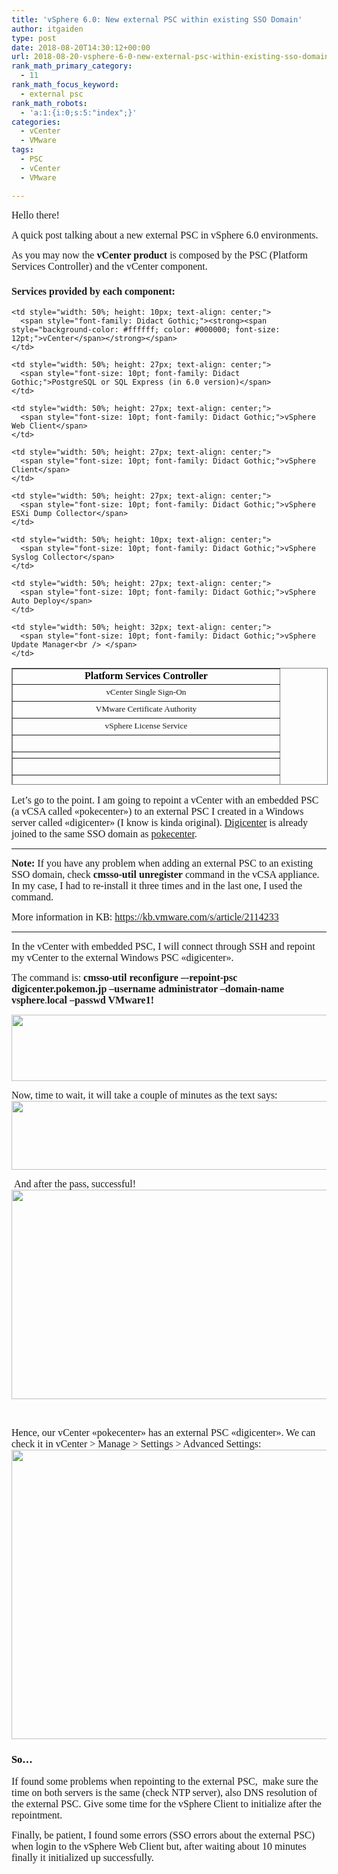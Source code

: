 ```yaml
---
title: 'vSphere 6.0: New external PSC within existing SSO Domain'
author: itgaiden
type: post
date: 2018-08-20T14:30:12+00:00
url: 2018-08-20-vsphere-6-0-new-external-psc-within-existing-sso-domain
rank_math_primary_category:
  - 11
rank_math_focus_keyword:
  - external psc
rank_math_robots:
  - 'a:1:{i:0;s:5:"index";}'
categories:
  - vCenter
  - VMware
tags:
  - PSC
  - vCenter
  - VMware

---
```

<span style="font-size: 16px; font-family: Didact Gothic;">Hello there!</span>

<span style="font-size: 16px; font-family: Didact Gothic;">A quick post talking about a new external PSC in vSphere 6.0 environments.</span>

<span style="font-size: 16px; font-family: Didact Gothic;">As you may now the <strong>vCenter product</strong> is composed by the PSC (Platform Services Controller) and the vCenter component.</span>

### <span style="font-size: 16px; font-family: Didact Gothic;">Services provided by each component:</span>

<table style="height: 187px; width: 100.458%; border-collapse: collapse; border-style: solid;" border="1">
  <tr style="height: 10px;">
    <td style="width: 50%; height: 10px; text-align: center;">
      <span style="font-family: Didact Gothic;"><strong><span style="background-color: #ffffff; color: #000000; font-size: 12pt;">Platform Services Controller</span></strong></span>
    </td>
    
    <td style="width: 50%; height: 10px; text-align: center;">
      <span style="font-family: Didact Gothic;"><strong><span style="background-color: #ffffff; color: #000000; font-size: 12pt;">vCenter</span></strong></span>
    </td>
  </tr>
  
  <tr style="height: 27px;">
    <td style="width: 50%; height: 27px; text-align: center;">
      <span style="font-size: 10pt; font-family: Didact Gothic;">vCenter Single Sign-On</span>
    </td>
    
    <td style="width: 50%; height: 27px; text-align: center;">
      <span style="font-size: 10pt; font-family: Didact Gothic;">PostgreSQL or SQL Express (in 6.0 version)</span>
    </td>
  </tr>
  
  <tr style="height: 27px;">
    <td style="width: 50%; height: 27px; text-align: center;">
      <span style="font-size: 10pt; font-family: Didact Gothic;">VMware Certificate Authority</span>
    </td>
    
    <td style="width: 50%; height: 27px; text-align: center;">
      <span style="font-size: 10pt; font-family: Didact Gothic;">vSphere Web Client</span>
    </td>
  </tr>
  
  <tr style="height: 27px;">
    <td style="width: 50%; height: 27px; text-align: center;">
      <span style="font-size: 10pt; font-family: Didact Gothic;">vSphere License Service</span>
    </td>
    
    <td style="width: 50%; height: 27px; text-align: center;">
      <span style="font-size: 10pt; font-family: Didact Gothic;">vSphere Client</span>
    </td>
  </tr>
  
  <tr style="height: 27px;">
    <td style="width: 50%; height: 27px; text-align: center;">
    </td>
    
    <td style="width: 50%; height: 27px; text-align: center;">
      <span style="font-size: 10pt; font-family: Didact Gothic;">vSphere ESXi Dump Collector</span>
    </td>
  </tr>
  
  <tr style="height: 10px;">
    <td style="width: 50%; height: 10px; text-align: center;">
    </td>
    
    <td style="width: 50%; height: 10px; text-align: center;">
      <span style="font-size: 10pt; font-family: Didact Gothic;">vSphere Syslog Collector</span>
    </td>
  </tr>
  
  <tr style="height: 27px;">
    <td style="width: 50%; height: 27px; text-align: center;">
    </td>
    
    <td style="width: 50%; height: 27px; text-align: center;">
      <span style="font-size: 10pt; font-family: Didact Gothic;">vSphere Auto Deploy</span>
    </td>
  </tr>
  
  <tr style="height: 32px;">
    <td style="width: 50%; height: 32px; text-align: center;">
    </td>
    
    <td style="width: 50%; height: 32px; text-align: center;">
      <span style="font-size: 10pt; font-family: Didact Gothic;">vSphere Update Manager<br /> </span>
    </td>
  </tr>
</table>

<p style="text-align: left;">
  <span style="font-size: 16px; font-family: Didact Gothic;">Let&#8217;s go to the point. I am going to repoint a vCenter with an embedded PSC (a vCSA called «pokecenter») to an external PSC I created in a Windows server called «digicenter» (I know is kinda original). <span style="text-decoration: underline;">Digicenter</span> is already joined to the same SSO domain as <span style="text-decoration: underline;">pokecenter</span>.<br /> </span>
</p>

* * *

<span style="font-family: Didact Gothic; font-size: 16px;"><strong>Note:</strong> If you have any problem when adding an external PSC to an existing SSO domain, check <strong>cmsso-util unregister </strong>command in the vCSA appliance. In my case, I had to re-install it three times and in the last one, I used the command. </span>

<span style="font-size: 16px; font-family: Didact Gothic;">More information in KB: <a href="https://kb.vmware.com/s/article/2114233">https://kb.vmware.com/s/article/2114233</a></span>

* * *

<span style="font-size: 16px; font-family: Didact Gothic;">In the vCenter with embedded PSC, I will connect through SSH and repoint my vCenter to the external Windows PSC «digicenter».</span>

<span style="font-size: 16px; font-family: Didact Gothic;">The command is: <strong>cmsso-util reconfigure –-repoint-psc digicenter.pokemon.jp &#8211;username administrator &#8211;domain-name vsphere</strong>.<strong>local &#8211;passwd VMware1!</strong></span>

<span style="font-family: Didact Gothic;"><img loading="lazy" class="alignnone size-full wp-image-197 alignleft" src="/wp-content/uploads/2018/08/cmsso_beforelaunch.png" alt="" width="803" height="106" srcset="/wp-content/uploads/2018/08/cmsso_beforelaunch.png 803w, /wp-content/uploads/2018/08/cmsso_beforelaunch-300x40.png 300w, /wp-content/uploads/2018/08/cmsso_beforelaunch-768x101.png 768w" sizes="(max-width: 803px) 100vw, 803px" /></span>

<p style="text-align: left;">
  <span style="font-family: Didact Gothic;"><span style="font-size: 12pt;">Now, ti<span style="font-size: 16px;">me to wait, it will take a couple of minutes as the text says:</span></span><span style="font-size: 16px;"><img loading="lazy" class="size-full wp-image-196 alignleft" src="/wp-content/uploads/2018/08/repointingpsc_2.png" alt="" width="796" height="110" srcset="/wp-content/uploads/2018/08/repointingpsc_2.png 796w, /wp-content/uploads/2018/08/repointingpsc_2-300x41.png 300w, /wp-content/uploads/2018/08/repointingpsc_2-768x106.png 768w" sizes="(max-width: 796px) 100vw, 796px" /></span></span>
</p>

<span style="font-family: Didact Gothic; font-size: 16px;"> And after the pass, successful!<img loading="lazy" class="size-full wp-image-199 aligncenter" src="/wp-content/uploads/2018/08/repointingpscSUCCESS_3.png" alt="" width="792" height="335" srcset="/wp-content/uploads/2018/08/repointingpscSUCCESS_3.png 792w, /wp-content/uploads/2018/08/repointingpscSUCCESS_3-300x127.png 300w, /wp-content/uploads/2018/08/repointingpscSUCCESS_3-768x325.png 768w" sizes="(max-width: 792px) 100vw, 792px" /></span>

&nbsp;

<span style="font-family: Didact Gothic; font-size: 16px;">Hence, our vCenter «pokecenter» has an external PSC «digicenter». We can check it in vCenter > Manage > Settings > Advanced Settings:<img loading="lazy" class="alignnone size-full wp-image-198" src="/wp-content/uploads/2018/08/repoint_correct_4.png" alt="" width="984" height="463" srcset="/wp-content/uploads/2018/08/repoint_correct_4.png 984w, /wp-content/uploads/2018/08/repoint_correct_4-300x141.png 300w, /wp-content/uploads/2018/08/repoint_correct_4-768x361.png 768w" sizes="(max-width: 984px) 100vw, 984px" /></span>

### <span style="font-family: Didact Gothic; color: #000000;">So&#8230;</span>

<span style="font-family: Didact Gothic; font-size: 16px;">If found some problems when repointing to the external PSC,  make sure the time on both servers is the same (check NTP server), also DNS resolution of the external PSC. Give some time for the vSphere Client to initialize after the repointment.</span>

<span style="font-size: 16px; font-family: Didact Gothic;">Finally, be patient, I found some errors (SSO errors about the external PSC) when login to the vSphere Web Client but, after waiting about 10 minutes finally it initialized up successfully.</span>